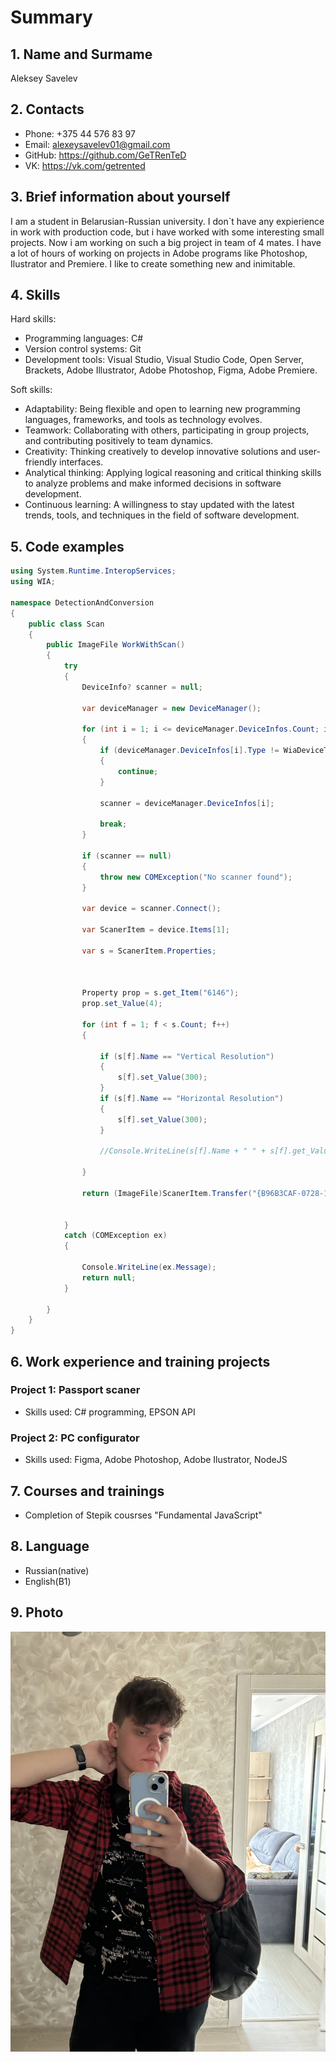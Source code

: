 # Summary 

## 1. Name and Surmame
Aleksey Savelev
## 2. Contacts
- Phone: +375 44 576 83 97 
- Email: alexeysavelev01@gmail.com
- GitHub: https://github.com/GeTRenTeD
- VK: https://vk.com/getrented
## 3. Brief information about yourself
I am a student in Belarusian-Russian university. I don`t have any expierience in work with production code, but i have worked with some interesting small projects. Now i am working on such a big project in team of 4 mates. I have a lot of hours of working on projects in Adobe programs like Photoshop, Ilustrator and Premiere. I like to create something new and inimitable.
## 4. Skills
Hard skills:
  - Programming languages: C#
  -  Version control systems: Git
  -  Development tools: Visual Studio, Visual Studio Code, Open Server, Brackets, Adobe Illustrator, Adobe Photoshop, Figma, Adobe Premiere.

Soft skills:

   - Adaptability: Being flexible and open to learning new programming languages, frameworks, and tools as technology evolves.
   - Teamwork: Collaborating with others, participating in group projects, and contributing positively to team dynamics.
   - Creativity: Thinking creatively to develop innovative solutions and user-friendly interfaces.
   - Analytical thinking: Applying logical reasoning and critical thinking skills to analyze problems and make informed decisions in software development.
   - Continuous learning: A willingness to stay updated with the latest trends, tools, and techniques in the field of software development.

## 5. Code examples
```C#
using System.Runtime.InteropServices;
using WIA;

namespace DetectionAndConversion
{
    public class Scan
    {
        public ImageFile WorkWithScan()
        {
            try
            {
                DeviceInfo? scanner = null;

                var deviceManager = new DeviceManager();

                for (int i = 1; i <= deviceManager.DeviceInfos.Count; i++)
                {
                    if (deviceManager.DeviceInfos[i].Type != WiaDeviceType.ScannerDeviceType)
                    {
                        continue;
                    }

                    scanner = deviceManager.DeviceInfos[i];

                    break;
                }

                if (scanner == null)
                {
                    throw new COMException("No scanner found");
                }

                var device = scanner.Connect();

                var ScanerItem = device.Items[1];

                var s = ScanerItem.Properties;



                Property prop = s.get_Item("6146");
                prop.set_Value(4);

                for (int f = 1; f < s.Count; f++)
                {

                    if (s[f].Name == "Vertical Resolution")
                    {
                        s[f].set_Value(300);
                    }
                    if (s[f].Name == "Horizontal Resolution")
                    {
                        s[f].set_Value(300);
                    }

                    //Console.WriteLine(s[f].Name + " " + s[f].get_Value());

                }

                return (ImageFile)ScanerItem.Transfer("{B96B3CAF-0728-11D3-9D7B-0000F81EF32E}");


            }
            catch (COMException ex)
            {

                Console.WriteLine(ex.Message);
                return null;
            }

        }
    }
}
```
## 6. Work experience and training projects
### Project 1: Passport scaner
- Skills used: C# programming, EPSON API
### Project 2: PC configurator
- Skills used: Figma, Adobe Photoshop, Adobe Ilustrator, NodeJS

## 7. Courses and trainings
- Completion of Stepik cousrses "Fundamental JavaScript"
## 8. Language
- Russian(native)
- English(B1)
## 9. Photo
![](/Img/CVphoto.jpg)